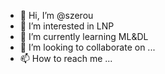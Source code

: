 - 👋 Hi, I’m @szerou
- 👀 I’m interested in LNP
- 🌱 I’m currently learning ML&DL
- 💞️ I’m looking to collaborate on ...
- 📫 How to reach me ...

<!---
szerou/szerou is a ✨ special ✨ repository because its `README.md` (this file) appears on your GitHub profile.
You can click the Preview link to take a look at your changes.
--->
